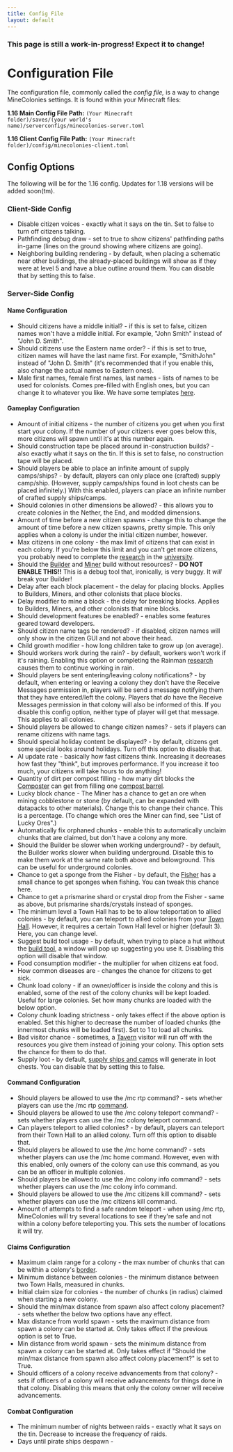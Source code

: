```yaml
---
title: Config File
layout: default
---
```


### This page is still a work-in-progress! Expect it to change!

# Configuration File

The configuration file, commonly called the *config file,* is a way to change MineColonies settings. It is found within your Minecraft files:

**1.16 Main Config File Path:** <code>(Your Minecraft folder)/saves/(your world's name)/serverconfigs/minecolonies-server.toml</code>

**1.16 Client Config File Path:** <code>(Your Minecraft folder)/config/minecolonies-client.toml</code>

## Config Options

The following will be for the 1.16 config. Updates for 1.18 versions will be added soon(tm).

### Client-Side Config

- Disable citizen voices - exactly what it says on the tin. Set to false to turn off citizens talking.
- Pathfinding debug draw - set to true to show citizens' pathfinding paths in-game (lines on the ground showing where citizens are going).
- Neighboring building rendering - by default, when placing a schematic near other buildings, the already-placed buildings will show as if they were at level 5 and have a blue outline around them. You can disable that by setting this to false.

### Server-Side Config

#### Name Configuration

- Should citizens have a middle initial? - if this is set to false, citizen names won't have a middle initial. For example, "John Smith" instead of "John D. Smith".
- Should citizens use the Eastern name order? - if this is set to true, citizen names will have the last name first. For example, "SmithJohn" instead of "John D. Smith" (it's recommended that if you enable this, also change the actual names to Eastern ones).
- Male first names, female first names, last names - lists of names to be used for colonists. Comes pre-filled with English ones, but you can change it to whatever you like. We have some templates [here](../../source/misc/customcitizennames).

#### Gameplay Configuration

- Amount of initial citizens - the number of citizens you get when you first start your colony. If the number of your citizens ever goes below this, more citizens will spawn until it's at this number again.
- Should construction tape be placed around in-construction builds? - also exactly what it says on the tin. If this is set to false, no construction tape will be placed.
- Should players be able to place an infinite amount of supply camps/ships? - by default, players can only place one (crafted) supply camp/ship. (However, supply camps/ships found in loot chests can be placed infinitely.) With this enabled, players can place an infinite number of crafted supply ships/camps.
- Should colonies in other dimensions be allowed? - this allows you to create colonies in the Nether, the End, and modded dimensions.
- Amount of time before a new citizen spawns - change this to change the amount of time before a new citizen spawns, pretty simple. This only applies when a colony is under the initial citizen number, however.
- Max citizens in one colony - the max limit of citizens that can exist in each colony. If you're below this limit and you can't get more citizens, you probably need to complete the [research](../../source/systems/research) in the [university](../../source/buildings/university).
- Should the [Builder](../../source/workers/builder) and [Miner](../../source/workers/miner) build without resources? - **DO NOT ENABLE THIS!!** This is a debug tool that, ironically, is very buggy. It *will* break your Builder!
- Delay after each block placement - the delay for placing blocks. Applies to Builders, Miners, and other colonists that place blocks.
- Delay modifier to mine a block - the delay for breaking blocks. Applies to Builders, Miners, and other colonists that mine blocks.
- Should development features be enabled? - enables some features geared toward developers.
- Should citizen name tags be rendered? - if disabled, citizen names will only show in the citizen GUI and not above their head.
- Child growth modifier - how long children take to grow up (on average).
- Should workers work during the rain? - by default, workers won't work if it's raining. Enabling this option or completing the Rainman [research](../../source/systems/research) causes them to continue working in rain.
- Should players be sent entering/leaving colony notifications? - by default, when entering or leaving a colony they don't have the Receive Messages permission in, players will be send a message notifying them that they have entered/left the colony. Players that *do* have the Receive Messages permission in that colony will also be informed of this. If you disable this config option, neither type of player will get that message. This applies to all colonies.
- Should players be allowed to change citizen names? - sets if players can rename citizens with name tags.
- Should special holiday content be displayed? - by default, citizens get some special looks around holidays. Turn off this option to disable that.
- AI update rate - basically how fast citizens think. Increasing it decreases how fast they "think", but improves performance. If you increase it too much, your citizens will take hours to do anything!
- Quantity of dirt per compost filling - how many dirt blocks the [Composter](../../source/workers/composter) can get from filling one [compost barrel](../../source/items/compostbarrel).
- Lucky block chance - The Miner has a chance to get an ore when mining cobblestone or stone (by default, can be expanded with datapacks to other materials). Change this to change their chance. This is a percentage. (To change which ores the Miner can find, see "List of Lucky Ores".)
- Automatically fix orphaned chunks - enable this to automatically unclaim chunks that are claimed, but don't have a colony any more.
- Should the Builder be slower when working underground? - by default, the Builder works slower when building underground. Disable this to make them work at the same rate both above and belowground. This can be useful for underground colonies.
- Chance to get a sponge from the Fisher - by default, the [Fisher](../../source/workers/fisher) has a small chance to get sponges when fishing. You can tweak this chance here.
- Chance to get a prismarine shard or crystal drop from the Fisher - same as above, but prismarine shards/crystals instead of sponges.
- The minimum level a Town Hall has to be to allow teleportation to allied colonies - by default, you can teleport to allied colonies from your [Town Hall](../../source/buildings/townhall). However, it requires a certain Town Hall level or higher (default 3). Here, you can change level.
- Suggest build tool usage - by default, when trying to place a hut without the [build tool](../../source/items/buildtool), a window will pop up suggesting you use it. Disabling this option will disable that window.
- Food consumption modifier - the multiplier for when citizens eat food.
- How common diseases are - changes the chance for citizens to get sick.
- Chunk load colony - if an owner/officer is inside the colony and this is enabled, some of the rest of the colony chunks will be kept loaded. Useful for large colonies. Set how many chunks are loaded with the below option.
- Colony chunk loading strictness - only takes effect if the above option is enabled. Set this higher to decrease the number of loaded chunks (the innermost chunks will be loaded first). Set to 1 to load all chunks.
- Bad visitor chance - sometimes, a [Tavern](../../source/buildings/tavern) visitor will run off with the resources you give them instead of joining your colony. This option sets the chance for them to do that.
- Supply loot - by default, [supply ships and camps](../../source/items/supplycampandship) will generate in loot chests. You can disable that by setting this to false.

#### Command Configuration

- Should players be allowed to use the /mc rtp command? - sets whether players can use the /mc rtp [command](../../source/systems/command).
- Should players be allowed to use the /mc colony teleport command? - sets whether players can use the /mc colony teleport command.
- Can players teleport to allied colonies? - by default, players can teleport from their Town Hall to an allied colony. Turn off this option to disable that.
- Should players be allowed to use the /mc home command? - sets whether players can use the /mc home command. However, even with this enabled, only owners of the colony can use this command, as you can be an officer in multiple colonies.
- Should players be allowed to use the /mc colony info command? - sets whether players can use the /mc colony info command.
- Should players be allowed to use the /mc citizens kill command? - sets whether players can use the /mc citizens kill command.
- Amount of attempts to find a safe random teleport - when using /mc rtp, MineColonies will try several locations to see if they're safe and not within a colony before teleporting you. This sets the number of locations it will try.

#### Claims Configuration

- Maximum claim range for a colony - the max number of chunks that can be within a colony's [border](../../source/systems/border).
- Minimum distance between colonies - the minimum distance between two Town Halls, measured in chunks.
- Initial claim size for colonies - the number of chunks (in radius) claimed when starting a new colony.
- Should the min/max distance from spawn also affect colony placement? - sets whether the below two options have any effect.
- Max distance from world spawn - sets the maximum distance from spawn a colony can be started at. Only takes effect if the previous option is set to True.
- Min distance from world spawn - sets the minimum distance from spawn a colony can be started at. Only takes effect if "Should the min/max distance from spawn also affect colony placement?" is set to True.
- Should officers of a colony receive advancements from that colony? - sets if officers of a colony will receive advancements for things done in that colony. Disabling this means that only the colony owner will receive advancements.

#### Combat Configuration

- The minimum number of nights between raids - exactly what it says on the tin. Decrease to increase the frequency of raids.
- Days until pirate ships despawn - 
